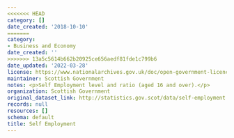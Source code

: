 ```yaml
---
<<<<<<< HEAD
category: []
date_created: '2018-10-10'
=======
category:
- Business and Economy
date_created: ''
>>>>>>> 13a5c5614b662b20925ce656aedf81fde1c799b6
date_updated: '2022-03-28'
license: https://www.nationalarchives.gov.uk/doc/open-government-licence/version/3/
maintainer: Scottish Government
notes: <p>Self Employment level and ratio (aged 16 and over).</p>
organization: Scottish Government
original_dataset_link: http://statistics.gov.scot/data/self-employment
records: null
resources: []
schema: default
title: Self Employment
---
```

